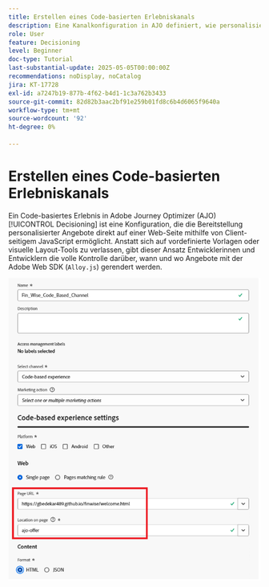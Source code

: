 ```yaml
---
title: Erstellen eines Code-basierten Erlebniskanals
description: Eine Kanalkonfiguration in AJO definiert, wie personalisierte Inhalte, z. B. Angebote, über einen bestimmten Kanal wie Web, E-Mail, Mobile App oder andere digitale Touchpoints bereitgestellt werden.
role: User
feature: Decisioning
level: Beginner
doc-type: Tutorial
last-substantial-update: 2025-05-05T00:00:00Z
recommendations: noDisplay, noCatalog
jira: KT-17728
exl-id: a7247b19-877b-4f62-b4d1-1c3a762b3433
source-git-commit: 82d82b3aac2bf91e259b01fd8c6b4d6065f9640a
workflow-type: tm+mt
source-wordcount: '92'
ht-degree: 0%

---
```


# Erstellen eines Code-basierten Erlebniskanals

Ein Code-basiertes Erlebnis in Adobe Journey Optimizer (AJO) [!UICONTROL Decisioning] ist eine Konfiguration, die die Bereitstellung personalisierter Angebote direkt auf einer Web-Seite mithilfe von Client-seitigem JavaScript ermöglicht. Anstatt sich auf vordefinierte Vorlagen oder visuelle Layout-Tools zu verlassen, gibt dieser Ansatz Entwicklerinnen und Entwicklern die volle Kontrolle darüber, wann und wo Angebote mit der Adobe Web SDK (`Alloy.js`) gerendert werden.

![create-channel](assets/cbe-channel.png)
